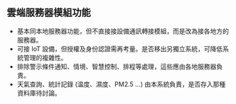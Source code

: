 雲端服務器模組功能
---

* 基本同本地服務器功能，但不直接接設備通訊轉接模組，而是改為接各地方的服務器。
* 可接 IoT 設備，但授權及身份認證需再考量。是否移出另獨立系統，可降低系統管理的複雜性。
* 排除警示條件通知、情境、智慧控制、排程等處理，這些應由各地服務器負責。
* 天氣查詢、統計記錄 (温度、濕度、PM2.5 ...) 由本系統負責，是否存入那種資料庫待討論。
